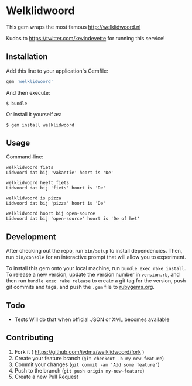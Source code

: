 # Welklidwoord

This gem wraps the most famous http://welklidwoord.nl

Kudos to https://twitter.com/kevindevette for running this service!

## Installation

Add this line to your application's Gemfile:

```ruby
gem 'welklidwoord'
```

And then execute:

    $ bundle

Or install it yourself as:

    $ gem install welklidwoord

## Usage

Command-line:

```shell
welklidwoord fiets
Lidwoord dat bij 'vakantie' hoort is 'De'

welklidwoord heeft fiets
Lidwoord dat bij 'fiets' hoort is 'De'

welklidwoord is pizza
Lidwoord dat bij 'pizza' hoort is 'De'

welklidwoord hoort bij open-source
Lidwoord dat bij 'open-source' hoort is 'De of het'
```

## Development

After checking out the repo, run `bin/setup` to install dependencies. Then, run `bin/console` for an interactive prompt that will allow you to experiment.

To install this gem onto your local machine, run `bundle exec rake install`. To release a new version, update the version number in `version.rb`, and then run `bundle exec rake release` to create a git tag for the version, push git commits and tags, and push the `.gem` file to [rubygems.org](https://rubygems.org).

## Todo

* Tests
  Will do that when official JSON or XML becomes available

## Contributing

1. Fork it ( https://github.com/ivdma/welklidwoord/fork )
2. Create your feature branch (`git checkout -b my-new-feature`)
3. Commit your changes (`git commit -am 'Add some feature'`)
4. Push to the branch (`git push origin my-new-feature`)
5. Create a new Pull Request
